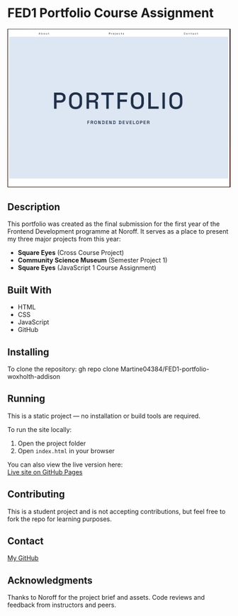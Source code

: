 # FED1 Portfolio Course Assignment

![Portfolio homepage](./assets/screenshot-portfolio.jpg)

## Description

This portfolio was created as the final submission for the first year of the Frontend Development programme at Noroff. It serves as a place to present my three major projects from this year:

- **Square Eyes** (Cross Course Project)
- **Community Science Museum** (Semester Project 1)
- **Square Eyes** (JavaScript 1 Course Assignment)

## Built With

- HTML
- CSS
- JavaScript
- GitHub

## Installing

To clone the repository: gh repo clone Martine04384/FED1-portfolio-woxholth-addison

## Running

This is a static project — no installation or build tools are required.

To run the site locally:

1. Open the project folder
2. Open `index.html` in your browser

You can also view the live version here:  
[Live site on GitHub Pages](https://martine04384.github.io/FED1-portfolio-woxholth-addison/)

## Contributing

This is a student project and is not accepting contributions, but feel free to fork the repo for learning purposes.

## Contact

[My GitHub](https://github.com/martine04384)

## Acknowledgments

Thanks to Noroff for the project brief and assets.
Code reviews and feedback from instructors and peers.
